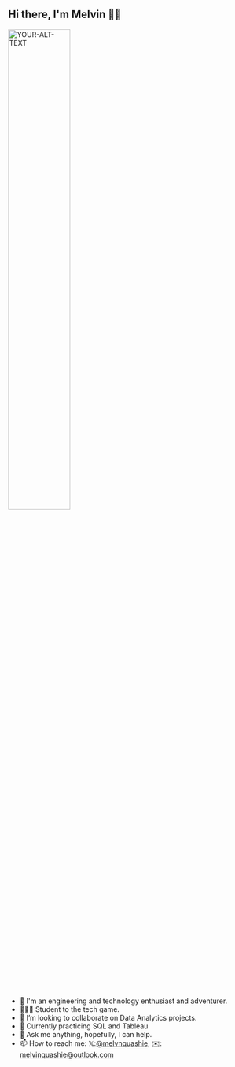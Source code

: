 ## Hi there, I'm Melvin 👋🏾

<!--
**melvinquashie/melvinquashie** is a ✨ _special_ ✨ repository because its `README.md` (this file) appears on your GitHub profile. -->

<picture>
 <source media="(prefers-color-scheme: dark)" srcset="https://m.media-amazon.com/images/M/MV5BNTM2YWE0YmQtM2JmMC00ZDgxLTllNDktZTFlYWU5OGVkNWU0XkEyXkFqcGdeQXVyNTAyODkwOQ@@._V1_.jpg" width="50%" height="50%">
 <source media="(prefers-color-scheme: light)" srcset="https://m.media-amazon.com/images/M/MV5BNTM2YWE0YmQtM2JmMC00ZDgxLTllNDktZTFlYWU5OGVkNWU0XkEyXkFqcGdeQXVyNTAyODkwOQ@@._V1_.jpg" width="50%" height="50%">
 <img alt="YOUR-ALT-TEXT" src="https://m.media-amazon.com/images/M/MV5BNTM2YWE0YmQtM2JmMC00ZDgxLTllNDktZTFlYWU5OGVkNWU0XkEyXkFqcGdeQXVyNTAyODkwOQ@@._V1_.jpg" width="50%" height="50%">
</picture>

- 🔭 I'm an engineering and technology enthusiast and adventurer.
- 🧑🏾‍🎓 Student to the tech game.
- 👯 I’m looking to collaborate on Data Analytics projects.
- 🚀 Currently practicing SQL and Tableau
- 💬 Ask me anything, hopefully, I can help.
- 📫 How to reach me: 𝕏:[@melvnquashie](https://twitter.com/melvinquashie), ✉️: melvinquashie@outlook.com

